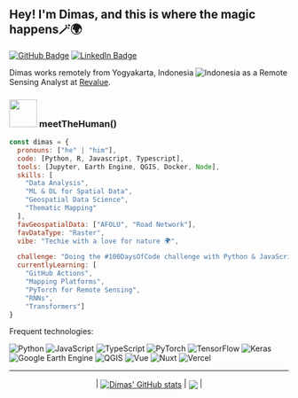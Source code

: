## Hey! I'm Dimas, and this is where the magic happens🪄🌍
[![GitHub Badge](https://img.shields.io/github/followers/dmxsan?style=social)](https://github.com/dimasmaulana99?tab=followers)
[![LinkedIn Badge](https://img.shields.io/badge/My-LinkedIn-blue)](https://www.linkedin.com/in/dimasmaulana99)

Dimas works remotely from Yogyakarta, Indonesia ![Indonesia](https://raw.githubusercontent.com/stevenrskelton/flag-icon/master/png/16/country-4x3/id.png "Indonesia") as a Remote Sensing Analyst at [Revalue](https://revalue.earth/).
### <img src="https://media4.giphy.com/media/v1.Y2lkPTc5MGI3NjExNDNnOGszYnY5amp5MWxueG45MHpieWNjNG5wMGV6MHpma2lwZTZ0YiZlcD12MV9pbnRlcm5hbF9naWZfYnlfaWQmY3Q9cw/LSG23wzclSytSfwUA2/giphy.gif" width="50"> meetTheHuman()

```javascript
const dimas = {
  pronouns: ["he" | "him"],
  code: [Python, R, Javascript, Typescript],
  tools: [Jupyter, Earth Engine, QGIS, Docker, Node],
  skills: [
    "Data Analysis",
    "ML & DL for Spatial Data",
    "Geospatial Data Science",
    "Thematic Mapping"
  ],
  favGeospatialData: ["AFOLU", "Road Network"],
  favDataType: "Raster",
  vibe: "Techie with a love for nature 🌍",

  challenge: "Doing the #100DaysOfCode challenge with Python & JavaScript",
  currentlyLearning: [
    "GitHub Actions",
    "Mapping Platforms",
    "PyTorch for Remote Sensing",
    "RNNs",
    "Transformers"]
}
```

Frequent technologies:
<p>
  <!-- Core Languages -->
  <img alt="Python" src="https://img.shields.io/badge/-Python-3670A0?style=flat-square&logo=python&logoColor=ffdd54" />
  <img alt="JavaScript" src="https://img.shields.io/badge/-JavaScript-F7DF1E?style=flat-square&logo=javascript&logoColor=black" />
  <img alt="TypeScript" src="https://img.shields.io/badge/-TypeScript-3178C6?style=flat-square&logo=typescript&logoColor=white" />
  
  <!-- ML + Geospatial -->
  <img alt="PyTorch" src="https://img.shields.io/badge/-PyTorch-EE4C2C?style=flat-square&logo=pytorch&logoColor=white" />
  <img alt="TensorFlow" src="https://img.shields.io/badge/-TensorFlow-FF6F00?style=flat-square&logo=tensorflow&logoColor=white" />
  <img alt="Keras" src="https://img.shields.io/badge/-Keras-D00000?style=flat-square&logo=keras&logoColor=white" />
  <img alt="Google Earth Engine" src="https://img.shields.io/badge/-Google%20Earth%20Engine-4285F4?style=flat-square&logo=googleearthengine&logoColor=white" />
  <img alt="QGIS" src="https://img.shields.io/badge/-QGIS-589933?style=flat-square&logo=qgis&logoColor=white" />
  
  <!-- Web & Deployment -->
  <img alt="Vue" src="https://img.shields.io/badge/-Vue-4FC08D?style=flat-square&logo=vue.js&logoColor=white" />
  <img alt="Nuxt" src="https://img.shields.io/badge/-Nuxt-00DC82?style=flat-square&logo=nuxt&logoColor=white" />
  <img alt="Vercel" src="https://img.shields.io/badge/-Vercel-000000?style=flat-square&logo=vercel&logoColor=white" />
</p>


---
<div align="center">
  | <a href="https://github.com/dmxsan/github-readme-stats"><img align="center" src="https://dmxsan-github-stats.vercel.app/api?username=dmxsan&show_icons=true&theme=react&hide_border=true&rank_icon=percentile&custom_title=Dimas%27+GitHub+Stats&cache_seconds=300" alt="Dimas' GitHub stats" /></a> | <a href="https://github.com/dmxsan/github-readme-stats"><img align="center" src="https://dmxsan-github-stats.vercel.app/api/top-langs/?username=dmxsan&layout=compact&theme=react&hide=go,html,css,tex&hide_border=true&cache_seconds=300)" /></a> |
</div>
